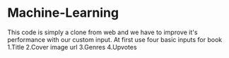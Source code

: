 # Machine-Learning
This code is simply a clone from web and we have to improve it's performance with our custom input.
At first use four basic inputs for book
1.Title
2.Cover image url
3.Genres
4.Upvotes

